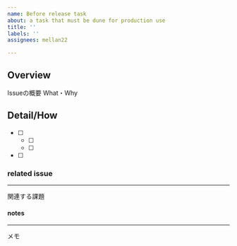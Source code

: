 ```yaml
---
name: Before release task
about: a task that must be dune for production use
title: ''
labels: ''
assignees: mellan22

---
```


## Overview
Issueの概要
What・Why

## Detail/How
- [ ]
  - [ ]
  - [ ]
- [ ]


### related issue
---
関連する課題

#### notes
---
メモ

